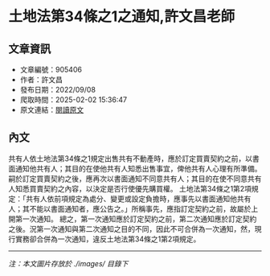 # 土地法第34條之1之通知,許文昌老師

## 文章資訊
- 文章編號：905406
- 作者：許文昌
- 發布日期：2022/09/08
- 爬取時間：2025-02-02 15:36:47
- 原文連結：[閱讀原文](https://real-estate.get.com.tw/Columns/detail.aspx?no=905406)

## 內文
共有人依土地法第34條之1規定出售共有不動產時，應於訂定買賣契約之前，以書面通知他共有人；其目的在使他共有人知悉出售事宜，俾他共有人心理有所準備。嗣於訂定買賣契約之後，應再次以書面通知不同意共有人；其目的在使不同意共有人知悉買賣契約之內容，以決定是否行使優先購買權。
土地法第34條之1第2項規定：「共有人依前項規定為處分、變更或設定負擔時，應事先以書面通知他共有人；其不能以書面通知者，應公告之。」所稱事先，應指訂定契約之前，故屬於上開第一次通知。
總之，第一次通知應於訂定契約之前，第二次通知應於訂定契約之後。況第一次通知與第二次通知之目的不同，因此不可合併為一次通知，然，現行實務卻合併為一次通知，違反土地法第34條之1第2項規定。

---
*注：本文圖片存放於 ./images/ 目錄下*
